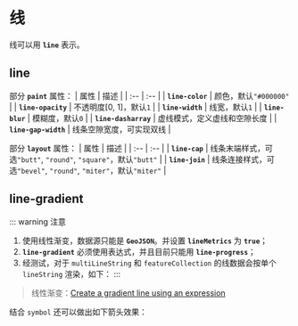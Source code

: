 # 线
线可以用 **`line`** 表示。

## line
部分 **`paint`** 属性：
| 属性 | 描述 |
| :-- | :-- |
| **`line-color`** | 颜色，默认`"#000000"` |
| **`line-opacity`** | 不透明度[0, 1]，默认`1` |
| **`line-width`** | 线宽，默认`1` |
| **`line-blur`** | 模糊度，默认`0` |
| **`line-dasharray`** | 虚线模式，定义虚线和空隙长度 |
| **`line-gap-width`** | 线条空隙宽度，可实现双线 |

部分 **`layout`** 属性：
| 属性 | 描述 |
| :-- | :-- |
| **`line-cap`** | 线条末端样式，可选`"butt"`, `"round"`, `"square"`，默认`"butt"` |
| **`line-join`** | 线条连接样式，可选`"bevel"`, `"round"`, `"miter"`，默认`"miter"` |

<ClientOnly>
  <common-code-view name="data-line"/>
</ClientOnly>

## line-gradient
::: warning 注意
1. 使用线性渐变，数据源只能是 **`GeoJSON`**。并设置 **`lineMetrics`** 为 **`true`**；
2. **`line-gradient`** 必须使用表达式，并且目前只能用 **`line-progress`**；
3. 经测试，对于 `multiLineString` 和 `featureCollection` 的线数据会按单个 `lineString` 渲染，如下：
:::

<ClientOnly>
  <common-code-view name="data-line-gradient"/>
</ClientOnly>

> 线性渐变：[Create a gradient line using an expression](https://docs.mapbox.com/mapbox-gl-js/example/line-gradient/)

结合 `symbol` 还可以做出如下箭头效果：
<ClientOnly>
  <common-code-view name="data-line-arrow"/>
</ClientOnly>

